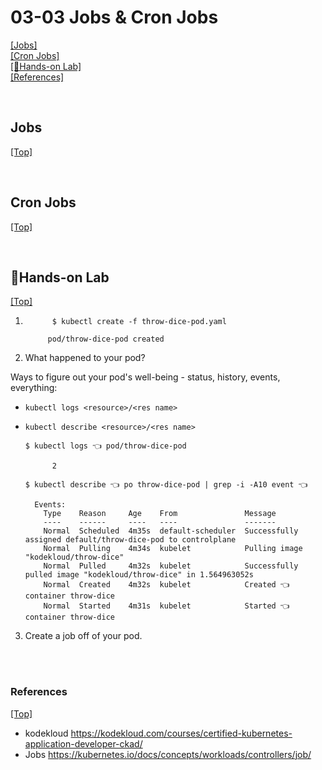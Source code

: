 # <span id='top'>03-03 Jobs & Cron Jobs</span>

[[Jobs]](#Jobs)  
[[Cron Jobs]](#Cron)  
[[🤲Hands-on Lab]](#handson)  
[[References]](#ref)

<br>

## <span id='Jobs'>Jobs</span>

[[Top]](#top)

<br>

## <span id='Cron'>Cron Jobs</span>

[[Top]](#top)

<br>

## <span id='handson'>🤲Hands-on Lab</span>

[[Top]](#top)

1.           $ kubectl create -f throw-dice-pod.yaml

            pod/throw-dice-pod created

2.  What happened to your pod?

Ways to figure out your pod's well-being - status, history, events, everything:

- `kubectl logs <resource>/<res name>`
- `kubectl describe <resource>/<res name>`

      $ kubectl logs 👈 pod/throw-dice-pod

            2

      $ kubectl describe 👈 po throw-dice-pod | grep -i -A10 event 👈

        Events:
          Type    Reason     Age    From               Message
          ----    ------     ----   ----               -------
          Normal  Scheduled  4m35s  default-scheduler  Successfully assigned default/throw-dice-pod to controlplane
          Normal  Pulling    4m34s  kubelet            Pulling image "kodekloud/throw-dice"
          Normal  Pulled     4m32s  kubelet            Successfully pulled image "kodekloud/throw-dice" in 1.564963052s
          Normal  Created    4m32s  kubelet            Created 👈 container throw-dice
          Normal  Started    4m31s  kubelet            Started 👈 container throw-dice

3. Create a job off of your pod.

<br>
<br>

### <span id='ref'>References</span>

[[Top]](#top)

- kodekloud https://kodekloud.com/courses/certified-kubernetes-application-developer-ckad/
- Jobs https://kubernetes.io/docs/concepts/workloads/controllers/job/
